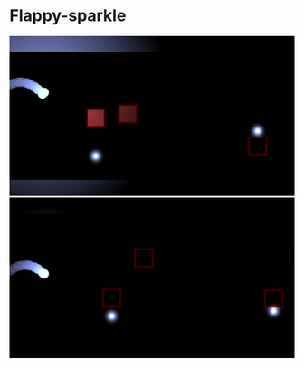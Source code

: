 # Flappy-sparkle
![Alt text](ScreenShots/Screen.png?raw=true "Optional Title")
![Alt text](ScreenShots/Screen2.png?raw=true "Optional Title")
